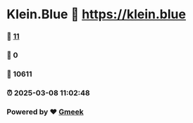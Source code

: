 # Klein.Blue :link: https://klein.blue 
### :page_facing_up: [11](https://klein.blue/tag.html) 
### :speech_balloon: 0 
### :hibiscus: 10611 
### :alarm_clock: 2025-03-08 11:02:48 
### Powered by :heart: [Gmeek](https://github.com/Meekdai/Gmeek)
